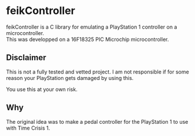 # feikController

feikController is a C library for emulating a PlayStation 1 controller on a microcontroller.  
This was developped on a 16F18325 PIC Microchip microcontroller.

## Disclaimer

This is not a fully tested and vetted project.
I am not responsible if for some reason your PlayStation gets damaged by using this.

You use this at your own risk.

## Why

The original idea was to make a pedal controller for the PlayStation 1 to use with Time Crisis 1.  
